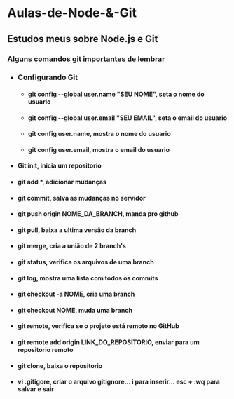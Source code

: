 # Aulas-de-Node-&-Git
## Estudos meus sobre Node.js e Git</br>

### Alguns comandos git importantes de lembrar</br>
* ### Configurando Git</br>
  * #### git config --global user.name "SEU NOME", seta o nome do usuario</br>
  * #### git config --global user.email "SEU EMAIL", seta o email do usuario</br>
  * #### git config user.name, mostra o nome do usuario</br>
  * #### git config user.email, mostra o email do usuario</br>
* #### Git init, inicia um repositorio </br>
* #### git add *, adicionar mudanças</br>
* #### git commit, salva as mudanças no servidor</br>
* #### git push origin NOME_DA_BRANCH, manda pro github</br>
* #### git pull, baixa a ultima versão da branch</br>
* #### git merge, cria a união de 2 branch's</br>
* #### git status, verifica os arquivos de uma branch</br>
* #### git log, mostra uma lista com todos os commits</br>
* #### git checkout -a NOME, cria uma branch</br>
* #### git checkout  NOME, muda uma branch</br>
* #### git remote, verifica se o projeto está remoto no GitHub</br>
* #### git remote add origin LINK_DO_REPOSITORIO, enviar para um repositorio remoto</br>
* #### git clone, baixa o repositorio</br>
* #### vi .gitigore, criar o arquivo gitignore... i para inserir... esc + :wq para salvar e sair</br>
